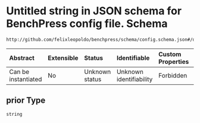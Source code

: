 # Untitled string in JSON schema for BenchPress config file. Schema

```txt
http://github.com/felixleopoldo/benchpress/schema/config.schema.json#/definitions/gg99_singlepair/properties/prior
```



| Abstract            | Extensible | Status         | Identifiable            | Custom Properties | Additional Properties | Access Restrictions | Defined In                                                                    |
| :------------------ | :--------- | :------------- | :---------------------- | :---------------- | :-------------------- | :------------------ | :---------------------------------------------------------------------------- |
| Can be instantiated | No         | Unknown status | Unknown identifiability | Forbidden         | Allowed               | none                | [config.schema.json*](../../../out/config.schema.json "open original schema") |

## prior Type

`string`

